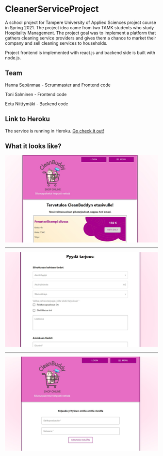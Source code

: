 # CleanerServiceProject

A school project for Tampere University of Applied Sciences project course in Spring 2021. The project idea came from two TAMK students who study Hospitality Management. The project goal was to implement a platform that gathers cleaning service providers and gives them a chance to market their company and sell cleaning services to households.

Project frontend is implemented with react.js and backend side is built with node.js.

## Team

Hanna Sepänmaa - Scrummaster and Frontend code

Toni Salminen - Frontend code

Eetu Niittymäki - Backend code

## Link to Heroku

The service is running in Heroku. [Go check it out!](https://clean-buddy.herokuapp.com/)

## What it looks like?

<p align="middle">
<img src="/images/clean1.jpg" width="700" height="auto">
</p>

---

<p align="middle">
<img src="/images/clean2.jpg" width="700" height="auto">
</p>

---

<p align="middle">
<img src="/images/clean3.jpg" width="700" height="auto">
</p>
